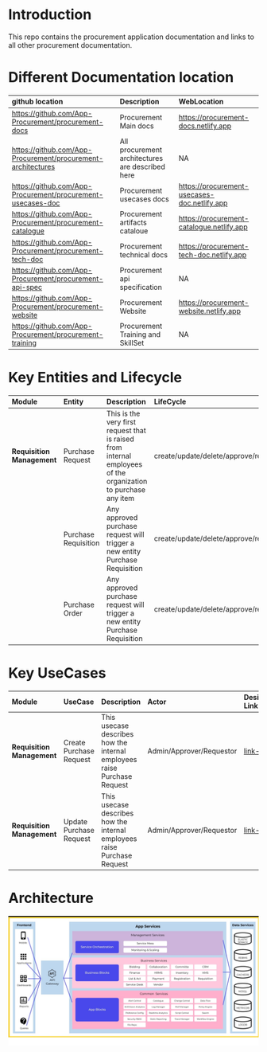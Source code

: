 # Introduction
This repo contains the procurement application documentation and links to all other procurement documentation. 

# Different Documentation location
|github location | Description | WebLocation |
|:---|:---|:---|
|https://github.com/App-Procurement/procurement-docs | Procurement Main docs| https://procurement-docs.netlify.app |
|https://github.com/App-Procurement/procurement-architectures | All procurement architectures are described here| NA  |
|https://github.com/App-Procurement/procurement-usecases-doc | Procurement usecases docs| https://procurement-usecases-doc.netlify.app |
|https://github.com/App-Procurement/procurement-catalogue | Procurement artifacts cataloue | https://procurement-catalogue.netlify.app |
|https://github.com/App-Procurement/procurement-tech-doc | Procurement technical docs| https://procurement-tech-doc.netlify.app |
|https://github.com/App-Procurement/procurement-api-spec | Procurement api specification | NA |
|https://github.com/App-Procurement/procurement-website | Procurement Website | https://procurement-website.netlify.app |
|https://github.com/App-Procurement/procurement-training | Procurement Training and SkillSet | NA|

# Key Entities and Lifecycle
|Module | Entity | Description | LifeCycle | Transactions|
|:---|:---|:---|:---|:---|
|**Requisition Management** | Purchase Request| This is the very first request that is raised from internal employees of the organization to purchase any item | create/update/delete/approve/reject/archive | [link-to](./transactions/purchase-request-txns.md)| 
| | Purchase Requisition| Any approved purchase request will trigger a new entity Purchase Requisition | create/update/delete/approve/reject/archive | link|
| | Purchase Order | Any approved purchase request will trigger a new entity Purchase Requisition | create/update/delete/approve/reject/archive | link|


# Key UseCases
|Module | UseCase | Description | Actor | Design Link | UseCase Details| Api Specs |
|:---|:---|:---|:---|:---|:---|:---|
|**Requisition Management** | Create Purchase Request | This usecase describes how the internal employees raise Purchase Request | Admin/Approver/Requestor | [link-to](./transactions/purchase-request-txns.md)| [link-to](./UseCases/Requistion-Management-UseCases.md#create-purchase-request) | [link-to](./api-specs/Requistion-Management-api-spec.md#create-purchase-request)|
|**Requisition Management** | Update Purchase Request | This usecase describes how the internal employees raise Purchase Request | Admin/Approver/Requestor | [link-to](./transactions/purchase-request-txns.md)| [link-to](./UseCases/Requistion-Management-UseCases.md#create-purchase-request) | [link-to](./api-specs/Requistion-Management-api-spec.md#create-purchase-request)|

# Architecture

![alt](./images/procurement.jpg)


